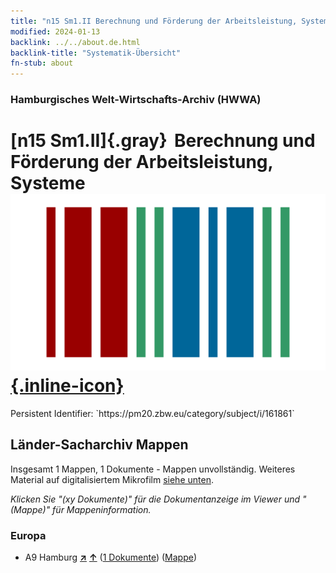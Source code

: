 ```yaml
---
title: "n15 Sm1.II Berechnung und Förderung der Arbeitsleistung, Systeme"
modified: 2024-01-13
backlink: ../../about.de.html
backlink-title: "Systematik-Übersicht"
fn-stub: about
---
```


### Hamburgisches Welt-Wirtschafts-Archiv (HWWA)

# [n15 Sm1.II]{.gray}&#8201; Berechnung und Förderung der Arbeitsleistung, Systeme &#160; [![Wikidata](/images/Wikidata-logo.svg "Wikidata"){.inline-icon}](http://www.wikidata.org/entity/Q104710697)

<div class="hint">Persistent Identifier: `https://pm20.zbw.eu/category/subject/i/161861`</div>







## Länder-Sacharchiv Mappen






Insgesamt 1 Mappen, 1 Dokumente - Mappen unvollständig. Weiteres Material auf digitalisiertem Mikrofilm [siehe unten](#filmsections).

_Klicken Sie "(xy Dokumente)" für die Dokumentanzeige im Viewer und "(Mappe)" für Mappeninformation._




### Europa

- A9 Hamburg [**&nearr;**](../../../geo/i/140905/about.de.html "Hamburg (alle Mappen)") [**&uarr;**](../../../geo/about.de.html#A9 "Ländersystematik") (<a href="https://pm20.zbw.eu/iiifview/folder/sh/140905,161861" title="über: Hamburg : Berechnung und Förderung der Arbeitsleistung, Systeme" target="_blank">1 Dokumente</a>) ([Mappe](../../../../folder/sh/1409xx/140905/1618xx/161861/about.de.html))



<a id="filmsections" />













